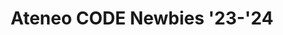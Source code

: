 ---
title: Ateneo CODE Newbies '23-'24
redirect_to: https://www.facebook.com/groups/842909417236762/
redirect_from: 
  - /NewbieFacebookGroup2324
  - /newbiefacebookgroup2324
---